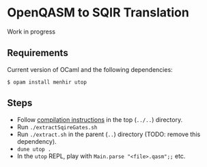 # OpenQASM to SQIR Translation

Work in progress

## Requirements
Current version of OCaml and the following dependencies:
```
$ opam install menhir utop
```

## Steps
- Follow [compilation instructions](../../README.md#compilation-instructions) in the top (`../..`) directory.
- Run `./extractSqireGates.sh`
- Run `./extract.sh` in the parent (`..`) directory (TODO: remove this dependency).
- `dune utop .`
- In the `utop` REPL, play with `Main.parse "<file>.qasm";;` etc.
